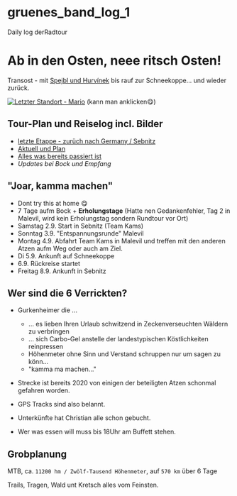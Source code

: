 # gruenes_band_log_1
Daily log derRadtour
# Ab in den Osten, neee ritsch Osten!
Transost - mit [Spejbl und Hurvínek](https://de.wikipedia.org/wiki/Spejbl_und_Hurv%C3%ADnek) bis rauf zur Schneekoppe... und wieder zurück.

[![Letzter Standort - Mario](https://img.shields.io/badge/Letzter_Standort-Mario-brightgreen?style=for-the-badge&logo=map&logoColor=white)](https://maps.app.goo.gl/TkryQSavZFu4XKTN8)
(kann man anklicken😋)

## Tour-Plan und Reiselog incl. Bilder
- [letzte Etappe - zurüch nach Germany / Sebnitz](https://github.com/splosch/transost_log/issues/6)
- [Aktuell und Plan](https://github.com/splosch/transost_log/issues?q=sort%3Acreated-asc)
- [Alles was bereits passiert ist](https://github.com/splosch/transost_log/issues?q=is%3Aissue+is%3Aclosed)
- *Updates bei Bock und Empfang*

## "Joar, kamma machen"
- Dont try this at home 😋
- 7 Tage aufm Bock + __Erholungstage__ (Hatte nen Gedankenfehler, Tag 2 in Malevil, wird kein Erholungstag sondern Rundtour vor Ort)
- Samstag 2.9. Start in Sebnitz (Team Kams)
- Sonntag 3.9. "Entspannungsrunde" Malevil
- Montag 4.9. Abfahrt Team Kams in Malevil und treffen mit den anderen Atzen aufm Weg oder auch am Ziel.
- Di 5.9. Ankunft auf Schneekoppe
- 6.9. Rückreise startet
- Freitag 8.9. Ankunft in Sebnitz

## Wer sind die 6 Verrickten? 
- Gurkenheimer die ...
  - ... es lieben Ihren Urlaub schwitzend in Zeckenverseuchten Wäldern zu verbringen
  - ... sich Carbo-Gel anstelle der landestypischen Köstlichkeiten reinpressen
  - Höhenmeter ohne Sinn und Verstand schruppen nur um sagen zu könn...
  - "kamma ma machen..."  

- Strecke ist bereits 2020 von einigen der beteiligten Atzen schonmal gefahren worden.
- GPS Tracks sind also belannt.
- Unterkünfte hat Christian alle schon gebucht. 
- Wer was essen will muss bis 18Uhr am Buffett stehen.

## Grobplanung
MTB, ca. `11200 hm / Zwölf-Tausend Höhenmeter`, auf `570 km` über 6 Tage

Trails, Tragen, Wald unt Kretsch alles vom Feinsten.

